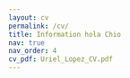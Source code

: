 ```yaml
---
layout: cv
permalink: /cv/
title: Information hola Chio
nav: true
nav_order: 4
cv_pdf: Uriel_Lopez_CV.pdf
---
```

